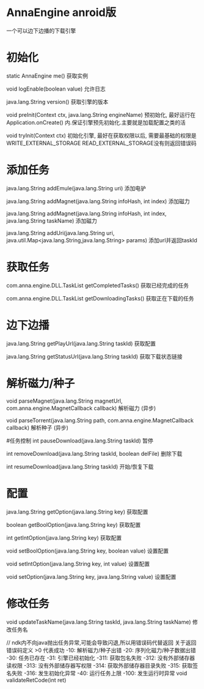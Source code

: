 # AnnaEngine anroid版
一个可以边下边播的下载引擎

# 初始化 
static AnnaEngine	me()   获取实例

void	logEnable(boolean value)   允许日志   

java.lang.String	version()    获取引擎的版本

void	preInit(Context ctx, java.lang.String engineName)    预初始化, 最好运行在 Application.onCreate() 内.保证引擎预先初始化.主要就是加载配置之类的活

void	tryInit(Context ctx)   初始化引擎, 最好在获取权限以后, 需要最基础的权限是 WRITE_EXTERNAL_STORAGE READ_EXTERNAL_STORAGE没有则返回错误码   

# 添加任务  
java.lang.String	addEmule(java.lang.String uri)   添加电驴   

java.lang.String	addMagnet(java.lang.String infoHash, int index)   添加磁力   

java.lang.String	addMagnet(java.lang.String infoHash, int index, java.lang.String taskName)    添加磁力

java.lang.String	addUri(java.lang.String uri, java.util.Map<java.lang.String,java.lang.String> params)  添加url并返回taskId   


# 获取任务 
com.anna.engine.DLL.TaskList	getCompletedTasks()   获取已经完成的任务   

com.anna.engine.DLL.TaskList	getDownloadingTasks()   获取正在下载的任务


# 边下边播  
java.lang.String	getPlayUrl(java.lang.String taskId)    获取配置   

java.lang.String	getStatusUrl(java.lang.String taskId)  获取下载状态链接      


# 解析磁力/种子
void	parseMagnet(java.lang.String magnetUrl, com.anna.engine.MagnetCallback callback)   解析磁力 (异步)   

void	parseTorrent(java.lang.String path, com.anna.engine.MagnetCallback callback)   解析种子 (异步)   


#任务控制
int	pauseDownload(java.lang.String taskId)   暂停 

int	removeDownload(java.lang.String taskId, boolean delFile)   删除下载   

int	resumeDownload(java.lang.String taskId)   开始/恢复下载     

# 配置
java.lang.String	getOption(java.lang.String key)   获取配置   

boolean	getBoolOption(java.lang.String key)  获取配置   

int	getIntOption(java.lang.String key)      获取配置   

void	setBoolOption(java.lang.String key, boolean value)    设置配置   

void	setIntOption(java.lang.String key, int value)   设置配置   

void	setOption(java.lang.String key, java.lang.String value)   设置配置   


# 修改任务
void	updateTaskName(java.lang.String taskId, java.lang.String taskName)   修改任务名    



//
ndk内不向java抛出任务异常,可能会导致闪退,所以用错误码代替返回 关于返回错误码定义 >0 代表成功 -10: 解析磁力/种子出错 -20: 序列化磁力/种子数据出错 -30: 任务已存在 -31: 引擎已经初始化 -311: 获取包名失败 -312: 没有外部储存器读权限 -313: 没有外部储存器写权限 -314: 获取外部储存器目录失败 -315: 获取签名失败 -316: 发生初始化异常 -40: 运行任务上限 -100: 发生运行时异常
void	validateRetCode(int ret)   



